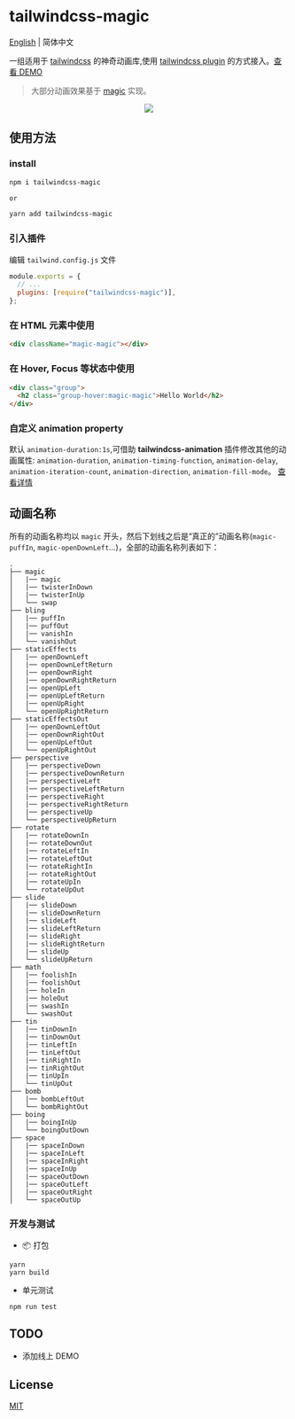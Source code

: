 # tailwindcss-magic

[English](./README.md) | 简体中文

一组适用于 [tailwindcss](https://tailwindcss.com/) 的神奇动画库,使用 [tailwindcss plugin](https://tailwindcss.com/docs/plugins) 的方式接入。[查看 DEMO]()

> 大部分动画效果基于 [magic](https://github.com/miniMAC/magic) 实现。

<div style="text-align:center" align="center">
  <img src="https://p1.music.126.net/T4JA1NmZlSTZZZK4EgBncA==/109951164699178486.gif" />
</div>

## 使用方法

### install

```sh
npm i tailwindcss-magic

or

yarn add tailwindcss-magic
```

### 引入插件

编辑 `tailwind.config.js` 文件

```js
module.exports = {
  // ...
  plugins: [require("tailwindcss-magic")],
};
```

### 在 HTML 元素中使用

```html
<div className="magic-magic"></div>
```

### 在 Hover, Focus 等状态中使用

```html
<div class="group">
  <h2 class="group-hover:magic-magic">Hello World</h2>
</div>
```

### 自定义 animation property

默认 `animation-duration:1s`,可借助 **tailwindcss-animation** 插件修改其他的动画属性: `animation-duration`, `animation-timing-function`, `animation-delay`, `animation-iteration-count`, `animation-direction`, `animation-fill-mode`。 [查看详情](TODO)

## 动画名称

所有的动画名称均以 `magic` 开头，然后下划线之后是“真正的”动画名称(`magic-puffIn`, `magic-openDownLeft`...)，全部的动画名称列表如下：

```
.
├── magic
│   |── magic
│   |── twisterInDown
│   |── twisterInUp
│   └── swap
├── bling
│   |── puffIn
│   |── puffOut
│   |── vanishIn
│   └── vanishOut
├── staticEffects
│   |── openDownLeft
│   |── openDownLeftReturn
│   |── openDownRight
│   |── openDownRightReturn
│   |── openUpLeft
│   |── openUpLeftReturn
│   |── openUpRight
│   └── openUpRightReturn
├── staticEffectsOut
│   |── openDownLeftOut
│   |── openDownRightOut
│   |── openUpLeftOut
│   └── openUpRightOut
├── perspective
│   |── perspectiveDown
│   |── perspectiveDownReturn
│   |── perspectiveLeft
│   |── perspectiveLeftReturn
│   |── perspectiveRight
│   |── perspectiveRightReturn
│   |── perspectiveUp
│   └── perspectiveUpReturn
├── rotate
│   |── rotateDownIn
│   |── rotateDownOut
│   |── rotateLeftIn
│   |── rotateLeftOut
│   |── rotateRightIn
│   |── rotateRightOut
│   |── rotateUpIn
│   └── rotateUpOut
├── slide
│   |── slideDown
│   |── slideDownReturn
│   |── slideLeft
│   |── slideLeftReturn
│   |── slideRight
│   |── slideRightReturn
│   |── slideUp
│   └── slideUpReturn
├── math
│   |── foolishIn
│   |── foolishOut
│   |── holeIn
│   |── holeOut
│   |── swashIn
│   └── swashOut
├── tin
│   |── tinDownIn
│   |── tinDownOut
│   |── tinLeftIn
│   |── tinLeftOut
│   |── tinRightIn
│   |── tinRightOut
│   |── tinUpIn
│   └── tinUpOut
├── bomb
│   |── bombLeftOut
│   └── bombRightOut
├── boing
│   |── boingInUp
│   └── boingOutDown
├── space
│   |── spaceInDown
│   |── spaceInLeft
│   |── spaceInRight
│   |── spaceInUp
│   |── spaceOutDown
│   |── spaceOutLeft
│   |── spaceOutRight
│   └── spaceOutUp
```

### 开发与测试

- 📦 打包

```
yarn
yarn build
```

- 单元测试

```
npm run test
```

## TODO

- 添加线上 DEMO

## License

[MIT](./LICENSE)
